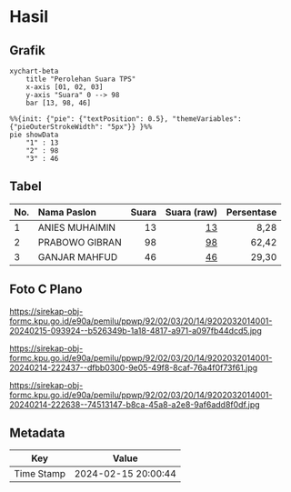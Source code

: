 # Hasil

## Grafik

```mermaid
xychart-beta
    title "Perolehan Suara TPS"
    x-axis [01, 02, 03]
    y-axis "Suara" 0 --> 98
    bar [13, 98, 46]
```

```mermaid
%%{init: {"pie": {"textPosition": 0.5}, "themeVariables": {"pieOuterStrokeWidth": "5px"}} }%%
pie showData
    "1" : 13
    "2" : 98
    "3" : 46
```

## Tabel

| No. | Nama Paslon    | Suara | Suara (raw) | Persentase |
|:--- |:-------------- | -----:| -----------:| ----------:|
| 1   | ANIES MUHAIMIN | 13    | [13][p-1]   | 8,28       |
| 2   | PRABOWO GIBRAN | 98    | [98][p-2]   | 62,42      |
| 3   | GANJAR MAHFUD  | 46    | [46][p-3]   | 29,30      |


[p-1]: https://github.com/gigit-pemilu/pemilu-2024-92-papua-barat/blob/main/pilpres/hitung-suara/sub/92-papua-barat/sub/02-manokwari/sub/03-warmare/sub/2014-sotea/sub/001-tps/sub/paslon-1.txt
[p-2]: https://github.com/gigit-pemilu/pemilu-2024-92-papua-barat/blob/main/pilpres/hitung-suara/sub/92-papua-barat/sub/02-manokwari/sub/03-warmare/sub/2014-sotea/sub/001-tps/sub/paslon-2.txt
[p-3]: https://github.com/gigit-pemilu/pemilu-2024-92-papua-barat/blob/main/pilpres/hitung-suara/sub/92-papua-barat/sub/02-manokwari/sub/03-warmare/sub/2014-sotea/sub/001-tps/sub/paslon-3.txt

## Foto C Plano

https://sirekap-obj-formc.kpu.go.id/e90a/pemilu/ppwp/92/02/03/20/14/9202032014001-20240215-093924--b526349b-1a18-4817-a971-a097fb44dcd5.jpg

https://sirekap-obj-formc.kpu.go.id/e90a/pemilu/ppwp/92/02/03/20/14/9202032014001-20240214-222437--dfbb0300-9e05-49f8-8caf-76a4f0f73f61.jpg

https://sirekap-obj-formc.kpu.go.id/e90a/pemilu/ppwp/92/02/03/20/14/9202032014001-20240214-222638--74513147-b8ca-45a8-a2e8-9af6add8f0df.jpg


## Metadata

| Key        | Value               |
| ---------- | ------------------- |
| Time Stamp | 2024-02-15 20:00:44 |



